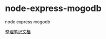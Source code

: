 # node-express-mogodb
node express mogodb

[整理笔记文档](https://github.com/shangwenwu/node-express-mogodb/issues/1)